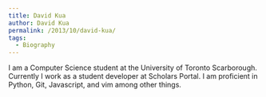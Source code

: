 ```yaml
---
title: David Kua
author: David Kua
permalink: /2013/10/david-kua/
tags:
  - Biography
---
```

I am a Computer Science student at the University of Toronto Scarborough. Currently I work as a student developer at Scholars Portal. I am proficient in Python, Git, Javascript, and vim among other things.
